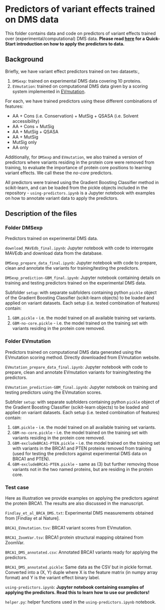 # Predictors of variant effects trained on DMS data

This folder contains data and code on predictors of variant effects trained over (experimental/computational) DMS data. **Please read [here](https://github.com/josef0731/mutational-dark-matter/blob/main/Prediction/using-predictors.ipynb) for a Quick-Start introduction on how to apply the predictors to data.**

## Background

Briefly, we have variant effect predictors trained on two datasets:,

1. `DMSexp`: trained on experimental DMS data covering 10 proteins.
2. `EVmutation`: trained on computational DMS data given by a scoring system implemented in [EVmutation](https://marks.hms.harvard.edu/evmutation/).

For each, we have trained predictors using these different combinations of features:

* AA + Cons (i.e. Conservation) + MutSig + QSASA (i.e. Solvent accessibility)
* AA + Cons + MutSig
* AA + MutSig + QSASA
* AA + MutSig
* MutSig only
* AA only

Additionally, for `DMSexp` and `EVmutation`, we also trained a version of predictors where variants residing in the protein core were removed from training, to evaluate the importance of protein core positions to learning variant effects. We call these the *no-core* predictors.

All predictors were trained using the Gradient Boosting Classifier method in scikit-learn, and can be loaded from the pickle objects included in the repository - `using-predictors.ipynb` is a Jupyter notebook with examples on how to annotate variant data to apply the predictors.

## Description of the files

### Folder DMSexp

Predictors trained on experimental DMS data.

`download_MAVEdb_final.ipynb`: Jupyter notebook with code to interrogate MAVEdb and download data from the database.

`DMSexp_prepare_data_final.ipynb`: Jupyter notebook with code to prepare, clean and annotate the variants for training/testing the predictors.

`DMSexp_prediction-GBM_final.ipynb`: Jupyter notebook containing details on training and testing predictors trained on the experimental DMS data.

Subfolder `setup`: with separate subfolders containing python `pickle` object of the Gradient Boosting Classifier (scikit-learn objects) to be loaded and applied on variant datasets. Each setup (i.e. tested combination of features) contain:

1. `GBM.pickle` - i.e. the model trained on all available training set variants.
2. `GBM-no-core.pickle` - i.e. the model trained on the training set with variants residing in the protein core removed.

### Folder EVmutation

Predictors trained on computational DMS data generated using the EVmutation scoring method. Directly downloaded from EVmutation website.

`EVmutation_prepare_data_final.ipynb`: Jupyter notebook with code to prepare, clean and annotate EVmutation variants for training/testing the predictors.

`EVmutation_prediction-GBM_final.ipynb`: Jupyter notebook on training and testing predictors using the EVmutation scores.

Subfoler `setup`: with separate subfolders containing python `pickle` object of the Gradient Boosting Classifier (scikit-learn objects) to be loaded and applied on variant datasets. Each setup (i.e. tested combination of features) contain:

1. `GBM.pickle` - i.e. the model trained on all available training set variants.
2. `GBM-no-core.pickle` - i.e. the model trained on the training set with variants residing in the protein core removed.
3. `GBM-excludeBRCA1-PTEN.pickle` - i.e. the model trained on the training set with variants in the BRCA1 and PTEN proteins removed from training (used for testing the predictors against experimental DMS data on BRCA1 and PTEN).
4. `GBM-excludeBRCA1-PTEN.pickle` - same as (3) but further removing those variants not in the two named proteins, but are residing in the protein core.

### Test case

Here as illustration we provide examples on applying the predictors against the protein BRCA1. The results are also discussed in the manuscript.

`Findlay_et_al_BRCA_DMS.txt`: Experimental DMS measurements obtained from [Findlay et al Nature].

`BRCA1_EVmutation.tsv`: BRCA1 variant scores from EVmutation.

`BRCA1_ZoomVar.tsv`: BRCA1 protein structural mapping obtained from ZoomVar.

`BRCA1_DMS_annotated.csv`: Annotated BRCA1 variants ready for applying the predictors.

`BRCA1_DMS_annotated.pickle`: Same data as the CSV but in pickle format. Converted into a (X, Y) duple where X is the feature matrix (in numpy array format) and Y is the variant effect binary label.

`using-predictors.ipynb`: **Jupyter notebook containing examples of applying the predictors. Read this to learn how to use our predictors!**
 
`helper.py`: helper functions used in the `using-predictors.ipynb` notebook.
